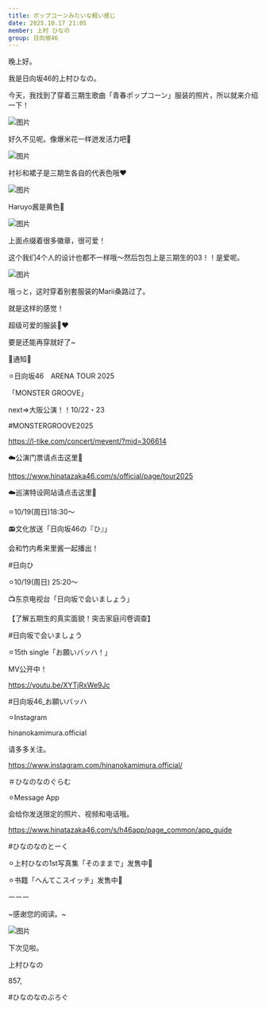 ```yaml
---
title: ポップコーンみたいな軽い感じ
date: 2025.10.17 21:05
member: 上村 ひなの
group: 日向坂46
---
```


晚上好。

我是日向坂46的上村ひなの。



今天，我找到了穿着三期生歌曲「青春ポップコーン」服装的照片，所以就来介绍一下！


![图片](https://cdn.hinatazaka46.com/files/14/diary/official/member/moblog/202510/mobnw7Fm3.jpg)

好久不见呢。像爆米花一样迸发活力吧🍿





![图片](https://cdn.hinatazaka46.com/files/14/diary/official/member/moblog/202510/mobZXYxER.jpg)

衬衫和裙子是三期生各自的代表色哦❤️





![图片](https://cdn.hinatazaka46.com/files/14/diary/official/member/moblog/202510/mobRHTsty.jpg)

Haruyo酱是黄色💛





![图片](https://cdn.hinatazaka46.com/files/14/diary/official/member/moblog/202510/mobTGC1Yj.jpg)

上面点缀着很多徽章，很可爱！

这个我们4个人的设计也都不一样哦〜然后包包上是三期生的03！！是爱呢。





![图片](https://cdn.hinatazaka46.com/files/14/diary/official/member/moblog/202510/mobquy5dI.jpg)

哦っと，这时穿着别套服装的Marii桑路过了。






就是这样的感觉！

超级可爱的服装🍿❤️

要是还能再穿就好了~









📢通知📢



⚪︎日向坂46　ARENA TOUR 2025

「MONSTER GROOVE」

next⇒大阪公演！！10/22・23



#MONSTERGROOVE2025




https://l-tike.com/concert/mevent/?mid=306614

☁️公演门票请点击这里🤍



https://www.hinatazaka46.com/s/official/page/tour2025

☁️巡演特设网站请点击这里🤍





⚪︎10/19(周日)18:30〜

📻文化放送「日向坂46の『ひ』」

会和竹内希来里酱一起播出！

#日向ひ



⚪︎10/19(周日) 25:20〜

📺东京电视台「日向坂で会いましょう」

【了解五期生的真实面貌！突击家庭问卷调查】

#日向坂で会いましょう



⚪︎15th single「お願いバッハ！」

MV公开中！

https://youtu.be/XYTjRxWe9Jc

#日向坂46_お願いバッハ



⚪︎Instagram

hinanokamimura.official

请多多关注。

https://www.instagram.com/hinanokamimura.official/

＃ひなのなのぐらむ




⚪︎Message App

会给你发送限定的照片、视频和电话哦。

https://www.hinatazaka46.com/s/h46app/page_common/app_guide

#ひなのなのとーく




︎⚪︎上村ひなの1st写真集「そのままで」发售中📸


⚪︎书籍「へんてこスイッチ」发售中📖



︎ーーー



~感谢您的阅读。~

![图片](https://cdn.hinatazaka46.com/files/14/diary/official/member/moblog/202510/mobRLowYn.jpg)

下次见啦。


上村ひなの

857,

#ひなのなのぶろぐ